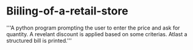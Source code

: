 # Biiling-of-a-retail-store
'''A python program prompting the user to enter the price and ask for quantity. A revelant discount is applied based on some criterias. Atlast a structured bill is printed.'''
